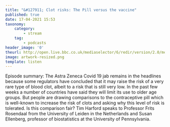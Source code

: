 ```yaml
---
title: "&#127911; Clot risks: The Pill versus the vaccine"
published: true
date: 17-04-2021 15:53
taxonomy:
    category:
        - stream
    tag:
        - podcasts
header_image: '0'
theurl: http://open.live.bbc.co.uk/mediaselector/6/redir/version/2.0/mediaset/audio-nondrm-download/proto/http/vpid/p09d7hx6.mp3
image: artwork-resized.png
template: listen
--- 
```

Episode summary: The Astra Zeneca Covid 19 jab remains in the headlines because some regulators have concluded that it may raise the risk of a very rare type of blood clot, albeit to a risk that is still very low. In the past few weeks a number of countries have said they will limit its use to older age groups. But people are drawing comparisons to the contraceptive pill which is well-known to increase the risk of clots and asking why this level of risk is tolerated. Is this comparison fair? Tim Harford speaks to Professor Frits Rosendaal from the University of Leiden in the Netherlands and Susan Ellenberg, professor of biostatistics at the University of Pennsylvania.
